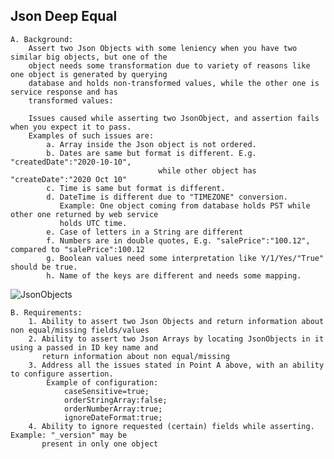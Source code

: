 ## Json Deep Equal

    A. Background:
        Assert two Json Objects with some leniency when you have two similar big objects, but one of the 
        object needs some transformation due to variety of reasons like one object is generated by querying 
        database and holds non-transformed values, while the other one is service response and has 
        transformed values:

        Issues caused while asserting two JsonObject, and assertion fails when you expect it to pass.
        Examples of such issues are:
            a. Array inside the Json object is not ordered.
            b. Dates are same but format is different. E.g. "createdDate":"2020-10-10",
                                     while other object has "createDate":"2020 Oct 10"
            c. Time is same but format is different.
            d. DateTime is different due to "TIMEZONE" conversion.
               Example: One object coming from database holds PST while other one returned by web service 
               holds UTC time.
            e. Case of letters in a String are different
            f. Numbers are in double quotes, E.g. "salePrice":"100.12", compared to "salePrice":100.12
            g. Boolean values need some interpretation like Y/1/Yes/"True" should be true.
            h. Name of the keys are different and needs some mapping.

![JsonObjects](../AssertJson/src/test/resources/images/JsonObjects.jpg)

    B. Requirements:
        1. Ability to assert two Json Objects and return information about non equal/missing fields/values
        2. Ability to assert two Json Arrays by locating JsonObjects in it using a passed in ID key name and
           return information about non equal/missing
        3. Address all the issues stated in Point A above, with an ability to configure assertion.
            Example of configuration:
                caseSensitive=true;
                orderStringArray:false;
                orderNumberArray:true;
                ignoreDateFormat:true;
        4. Ability to ignore requested (certain) fields while asserting. Example: "_version" may be 
           present in only one object